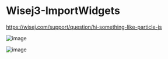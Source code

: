 # Wisej3-ImportWidgets


https://wisej.com/support/question/hi-something-like-particle-js


![image](https://user-images.githubusercontent.com/50413/187149815-32256635-061f-4e46-aaf7-269d999f507a.png)

![image](https://user-images.githubusercontent.com/50413/187149844-36ae5c25-fd54-4ff6-b0a7-09cb316bf6d7.png)
